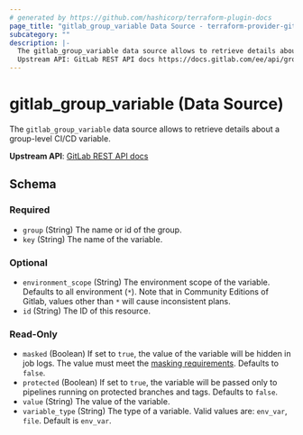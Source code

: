 ```yaml
---
# generated by https://github.com/hashicorp/terraform-plugin-docs
page_title: "gitlab_group_variable Data Source - terraform-provider-gitlab"
subcategory: ""
description: |-
  The gitlab_group_variable data source allows to retrieve details about a group-level CI/CD variable.
  Upstream API: GitLab REST API docs https://docs.gitlab.com/ee/api/group_level_variables.html
---
```


# gitlab_group_variable (Data Source)

The `gitlab_group_variable` data source allows to retrieve details about a group-level CI/CD variable.

**Upstream API**: [GitLab REST API docs](https://docs.gitlab.com/ee/api/group_level_variables.html)



<!-- schema generated by tfplugindocs -->
## Schema

### Required

- `group` (String) The name or id of the group.
- `key` (String) The name of the variable.

### Optional

- `environment_scope` (String) The environment scope of the variable. Defaults to all environment (`*`). Note that in Community Editions of Gitlab, values other than `*` will cause inconsistent plans.
- `id` (String) The ID of this resource.

### Read-Only

- `masked` (Boolean) If set to `true`, the value of the variable will be hidden in job logs. The value must meet the [masking requirements](https://docs.gitlab.com/ee/ci/variables/#masked-variables). Defaults to `false`.
- `protected` (Boolean) If set to `true`, the variable will be passed only to pipelines running on protected branches and tags. Defaults to `false`.
- `value` (String) The value of the variable.
- `variable_type` (String) The type of a variable. Valid values are: `env_var`, `file`. Default is `env_var`.


